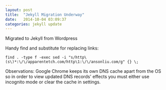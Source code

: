 ```yaml
---
layout: post
title:  "Jekyll Migration Underway"
date:   2014-10-04 03:09:37
categories: jekyll update
---
```

Migrated to Jekyll from Wordpress

Handy find and substitute for replacing links:

```find . -type f -exec sed -i "s/http\(s\)*:\/\/apparentetch.com/http\1:\/\/ansonliu.com/g" {} \;```

Observations: Google Chrome keeps its own DNS cache apart from the OS so in order to view updated DNS records' effects you must either use incognito mode or clear the cache in settings.  